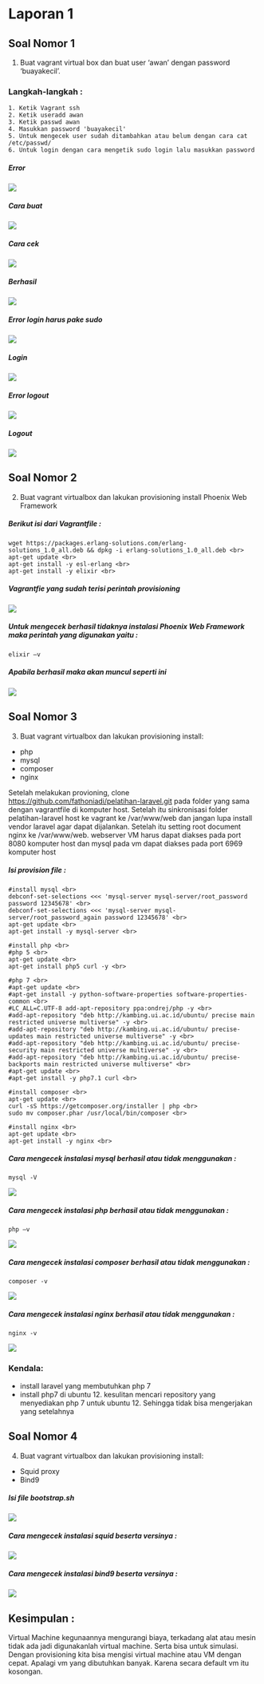 # Laporan 1

## Soal Nomor 1
1. Buat vagrant virtual box dan buat user ‘awan’ dengan password ‘buayakecil’.

### Langkah-langkah :

	1. Ketik Vagrant ssh
	2. Ketik useradd awan
	3. Ketik passwd awan
	4. Masukkan password 'buayakecil'
	5. Untuk mengecek user sudah ditambahkan atau belum dengan cara cat /etc/passwd/
	6. Untuk login dengan cara mengetik sudo login lalu masukkan password

##### Error
![](/laporan-1/images/1-error.png)


##### Cara buat

![](/laporan-1/images/1-cara-buat.png)

##### Cara cek

![](/laporan-1/images/1-cara-cek.png)


##### Berhasil

![](/laporan-1/images/1-berhasil.png)

##### Error login harus pake sudo

![](/laporan-1/images/1-error-login-harus-pake-sudo.png)

##### Login

![](/laporan-1/images/1-login.png)

##### Error logout

![](/laporan-1/images/1-error-logout.png)

##### Logout

![](/laporan-1/images/1-logout.png)

## Soal Nomor 2
2. Buat vagrant virtualbox dan lakukan provisioning install Phoenix Web Framework

##### Berikut isi dari Vagrantfile :
	wget https://packages.erlang-solutions.com/erlang-solutions_1.0_all.deb && dpkg -i erlang-solutions_1.0_all.deb <br>
	apt-get update <br>
	apt-get install -y esl-erlang <br>
	apt-get install -y elixir <br>
	
##### Vagrantfie yang sudah terisi perintah provisioning

![](/laporan-1/images/2-file-provision.png)

##### Untuk mengecek berhasil tidaknya instalasi Phoenix Web Framework maka perintah yang digunakan yaitu :
    elixir –v

##### Apabila berhasil maka akan muncul seperti ini

![](/laporan-1/images/2-install-phoenix.png)

## Soal Nomor 3
3. Buat vagrant virtualbox dan lakukan provisioning install:
* php
* mysql
* composer
* nginx

Setelah melakukan provioning, clone https://github.com/fathoniadi/pelatihan-laravel.git pada folder yang sama dengan vagrantfile di komputer host. Setelah itu sinkronisasi folder pelatihan-laravel host ke vagrant ke /var/www/web dan jangan lupa install vendor laravel agar dapat dijalankan. Setelah itu setting root document nginx ke /var/www/web. webserver VM harus dapat diakses pada port 8080 komputer host dan mysql pada vm dapat diakses pada port 6969 komputer host

##### Isi provision file :
	#install mysql <br>
	debconf-set-selections <<< 'mysql-server mysql-server/root_password password 12345678' <br>
	debconf-set-selections <<< 'mysql-server mysql-server/root_password_again password 12345678' <br>
	apt-get update <br>
	apt-get install -y mysql-server <br>

	#install php <br>
	#php 5 <br>
	apt-get update <br>
	apt-get install php5 curl -y <br>

	#php 7 <br>
	#apt-get update <br>
	#apt-get install -y python-software-properties software-properties-common <br>
	#LC_ALL=C.UTF-8 add-apt-repository ppa:ondrej/php -y <br>
	#add-apt-repository "deb http://kambing.ui.ac.id/ubuntu/ precise main restricted universe multiverse" -y <br>
	#add-apt-repository "deb http://kambing.ui.ac.id/ubuntu/ precise-updates main restricted universe multiverse" -y <br>
	#add-apt-repository "deb http://kambing.ui.ac.id/ubuntu/ precise-security main restricted universe multiverse" -y <br>
	#add-apt-repository "deb http://kambing.ui.ac.id/ubuntu/ precise-backports main restricted universe multiverse" <br>
	#apt-get update <br>
	#apt-get install -y php7.1 curl <br>

	#install composer <br>
	apt-get update <br>
	curl -sS https://getcomposer.org/installer | php <br>
	sudo mv composer.phar /usr/local/bin/composer <br>

	#install nginx <br>
	apt-get update <br>
	apt-get install -y nginx <br>

##### Cara mengecek instalasi mysql berhasil atau tidak menggunakan :
    mysql -V

![](/laporan-1/images/3-install-mysql.png)

##### Cara mengecek instalasi php berhasil atau tidak menggunakan :
	php –v

![](/laporan-1/images/3-install-php.png)


##### Cara mengecek instalasi composer berhasil atau tidak menggunakan :
	composer -v

![](/laporan-1/images/3-install-composer.png)

##### Cara mengecek instalasi nginx berhasil atau tidak menggunakan :
	nginx -v

![](/laporan-1/images/3-install-nginx.png)


### Kendala:
* install laravel yang membutuhkan php 7 <br>
* install php7 di ubuntu 12. kesulitan mencari repository yang menyediakan php 7 untuk ubuntu 12. Sehingga tidak bisa mengerjakan yang setelahnya


## Soal Nomor 4 
4. Buat vagrant virtualbox dan lakukan provisioning install:
* Squid proxy <br>
* Bind9 <br>
	
##### Isi file bootstrap.sh
![](/laporan-1/images/4-file-provision.png)

##### Cara mengecek instalasi squid beserta versinya :
![](/laporan-1/images/4-squid.png)

##### Cara mengecek instalasi bind9 beserta versinya :
![](/laporan-1/images/4-bind9.png)

## Kesimpulan :
Virtual Machine kegunaannya mengurangi biaya, terkadang alat atau mesin tidak ada jadi digunakanlah virtual machine. Serta bisa untuk simulasi.
Dengan provisioning kita bisa mengisi virtual machine atau VM dengan cepat. Apalagi vm yang dibutuhkan banyak. Karena secara default vm itu kosongan.
